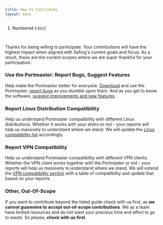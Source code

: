 ```yaml
---
title: How To Contribute
layout: base
---
```


1. Numbered
{:toc}

<br/>

Thanks for being willing to participate. Your contributions will have the highest impact when aligned with Safing's current goals and focus. As a result, these are the current scopes where we are super thankful for your participation:

### Use the Portmaster: Report Bugs, Suggest Features

Help make the Portmaster better for everyone. [Download](https://safing.io/portmaster/#downloads) and use the Portmaster, [report bugs](https://github.com/safing/portmaster/issues/new?template=bug-report.md) as you stumble upon them. And as you get to know the software, [suggest improvements and new features](https://github.com/safing/portmaster/issues/new?template=feature.md).

### Report Linux Distribution Compatibility

Help us understand Portmaster compatibility with different Linux distributions. Whether it works with your distro or not - your reports will help us massively to understand where we stand. We will update the [Linux compatibility list](../install/linux#compatibility) accordingly.

### Report VPN Compatibility

Help us understand Portmaster compatibility with different VPN clients. Whether the VPN client works together with the Portmaster or not - your reports will help us massively to understand where we stand. We will extend the [VPN compatibility section](../install/status/vpn-compatibility) with a table of compatibility and update that based on your reports.

### Other, Out-Of-Scope

If you want to contribute beyond the listed guide check with us first, as **we cannot guarentee to accept out-of-scope contributions**. We as a team have limited resources and do not want your precious time and effort to go to waste. So please, **check with us first**.

